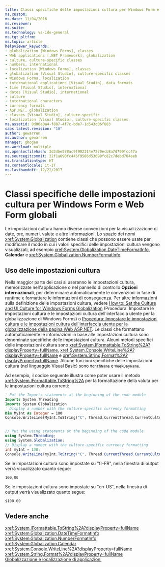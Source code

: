 ```yaml
---
title: Classi specifiche delle impostazioni cultura per Windows Form e Web Form globali | Microsoft Docs
ms.custom: 
ms.date: 11/04/2016
ms.reviewer: 
ms.suite: 
ms.technology: vs-ide-general
ms.tgt_pltfrm: 
ms.topic: article
helpviewer_keywords:
- globalization [Windows Forms], classes
- Web applications [.NET Framework], globalization
- culture, culture-specific classes
- numbers, international
- localization [Windows Forms], classes
- globalization [Visual Studio], culture-specific classes
- Windows Forms, localization
- international applications [Visual Studio], data formats
- time [Visual Studio], international
- dates [Visual Studio], international
- culture
- international characters
- currency formats
- ASP.NET, globalization
- classes [Visual Studio], culture-specific
- localization [Visual Studio], culture-specific classes
ms.assetid: 0d06a0a4-f887-4f7c-bde7-1d543c06f803
caps.latest.revision: "10"
author: gewarren
ms.author: gewarren
manager: ghogen
ms.workload: multiple
ms.openlocfilehash: 3d3dbe578ac9f902314e7270ecb8a7d799fcc47a
ms.sourcegitcommit: 32f1a690fc445f9586d53698fc82c7debd784eeb
ms.translationtype: HT
ms.contentlocale: it-IT
ms.lasthandoff: 12/22/2017
---
```

# <a name="culture-specific-classes-for-global-windows-forms-and-web-forms"></a>Classi specifiche delle impostazioni cultura per Windows Form e Web Form globali
Le impostazioni cultura hanno diverse convenzioni per la visualizzazione di date, ore, numeri, valute e altre informazioni. Lo spazio dei nomi <xref:System.Globalization> contiene classi che possono essere usate per modificare il modo in cui i valori specifici delle impostazioni cultura vengono visualizzati, ad esempio <xref:System.Globalization.DateTimeFormatInfo>, **Calendar** e <xref:System.Globalization.NumberFormatInfo>.  
  
## <a name="using-the-culture-setting"></a>Uso delle impostazioni cultura  
 Nella maggior parte dei casi si useranno le impostazioni cultura, memorizzate nell'applicazione o nel pannello di controllo **Opzioni internazionali**, per determinare automaticamente le convenzioni in fase di runtime e formattare le informazioni di conseguenza. Per altre informazioni sulla definizione delle impostazioni cultura, vedere [How to: Set the Culture and UI Culture for Windows Forms Globalization](http://msdn.microsoft.com/en-us/694e049f-0b91-474a-9789-d35124f248f0) (Procedura: Impostare le impostazioni cultura e le impostazioni cultura dell'interfaccia utente per la globalizzazione di Windows Forms) o [Procedura: Impostare le impostazioni cultura e le impostazioni cultura dell'interfaccia utente per la globalizzazione della pagina Web ASP.NET](http://msdn.microsoft.com/Library/76091f86-f967-4687-a40f-de87bd8cc9a0). Le classi che formattano automaticamente le informazioni in base alle impostazioni cultura sono denominate specifiche delle impostazioni cultura. Alcuni metodi specifici delle impostazioni cultura sono <xref:System.IFormattable.ToString%2A?displayProperty=fullName>, <xref:System.Console.WriteLine%2A?displayProperty=fullName> e <xref:System.String.Format%2A?displayProperty=fullName>. Alcune funzioni specifiche delle impostazioni cultura (nel linguaggio Visual Basic) sono `MonthName` e `WeekDayName`.  
  
 Ad esempio, il codice seguente illustra come poter usare il metodo <xref:System.IFormattable.ToString%2A> per la formattazione della valuta per le impostazioni cultura correnti:  
  
```vb  
' Put the Imports statements at the beginning of the code module  
Imports System.Threading  
Imports System.Globalization  
' Display a number with the culture-specific currency formatting  
Dim MyInt As Integer = 100  
Console.WriteLine(MyInt.ToString("C", Thread.CurrentThread.CurrentCulture))  
  
```  
  
```csharp  
// Put the using statements at the beginning of the code module  
using System.Threading;  
using System.Globalization;  
// Display a number with the culture-specific currency formatting  
int myInt = 100;  
Console.WriteLine(myInt.ToString("C", Thread.CurrentThread.CurrentCulture));  
```  
  
 Se le impostazioni cultura sono impostate su "fr-FR", nella finestra di output verrà visualizzato quanto segue:  
  
 `100,00`  
  
 Se le impostazioni cultura sono impostate su "en-US", nella finestra di output verrà visualizzato quanto segue:  
  
 `$100.00`  
  
## <a name="see-also"></a>Vedere anche  
 <xref:System.IFormattable.ToString%2A?displayProperty=fullName>   
 <xref:System.Globalization.DateTimeFormatInfo>   
 <xref:System.Globalization.NumberFormatInfo>   
 <xref:System.Globalization.Calendar>   
 <xref:System.Console.WriteLine%2A?displayProperty=fullName>   
 <xref:System.String.Format%2A?displayProperty=fullName>   
 [Globalizzazione e localizzazione di applicazioni](../ide/globalizing-and-localizing-applications.md)